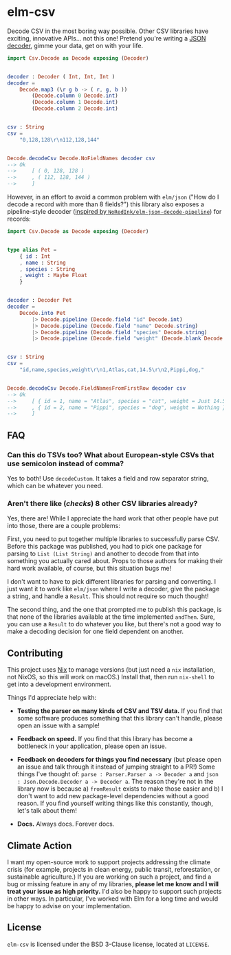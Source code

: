 # elm-csv

Decode CSV in the most boring way possible.
Other CSV libraries have exciting, innovative APIs... not this one!
Pretend you're writing a [JSON decoder](https://package.elm-lang.org/packages/elm/json/latest/), gimme your data, get on with your life.

```elm
import Csv.Decode as Decode exposing (Decoder)


decoder : Decoder ( Int, Int, Int )
decoder =
    Decode.map3 (\r g b -> ( r, g, b ))
        (Decode.column 0 Decode.int)
        (Decode.column 1 Decode.int)
        (Decode.column 2 Decode.int)


csv : String
csv =
    "0,128,128\r\n112,128,144"


Decode.decodeCsv Decode.NoFieldNames decoder csv
--> Ok
-->     [ ( 0, 128, 128 )
-->     , ( 112, 128, 144 )
-->     ]
```

However, in an effort to avoid a common problem with `elm/json` ("How do I decode a record with more than 8 fields?") this library also exposes a pipeline-style decoder ([inspired by `NoRedInk/elm-json-decode-pipeline`](https://package.elm-lang.org/packages/NoRedInk/elm-json-decode-pipeline/latest/)) for records:

```elm
import Csv.Decode as Decode exposing (Decoder)


type alias Pet =
    { id : Int
    , name : String
    , species : String
    , weight : Maybe Float
    }


decoder : Decoder Pet
decoder =
    Decode.into Pet
        |> Decode.pipeline (Decode.field "id" Decode.int)
        |> Decode.pipeline (Decode.field "name" Decode.string)
        |> Decode.pipeline (Decode.field "species" Decode.string)
        |> Decode.pipeline (Decode.field "weight" (Decode.blank Decode.float))


csv : String
csv =
    "id,name,species,weight\r\n1,Atlas,cat,14.5\r\n2,Pippi,dog,"


Decode.decodeCsv Decode.FieldNamesFromFirstRow decoder csv
--> Ok
-->     [ { id = 1, name = "Atlas", species = "cat", weight = Just 14.5 }
-->     , { id = 2, name = "Pippi", species = "dog", weight = Nothing }
-->     ]
```

## FAQ

### Can this do TSVs too? What about European-style CSVs that use semicolon instead of comma?

Yes to both!
Use `decodeCustom`.
It takes a field and row separator string, which can be whatever you need.

### Aren't there like (*checks*) 8 other CSV libraries already?

Yes, there are!
While I appreciate the hard work that other people have put into those, there are a couple problems:

First, you need to put together multiple libraries to successfully parse CSV.
Before this package was published, you had to pick one package for parsing to `List (List String)` and another to decode from that into something you actually cared about.
Props to those authors for making their hard work available, of course, but this situation bugs me!

I don't want to have to pick different libraries for parsing and converting.
I just want it to work like `elm/json` where I write a decoder, give the package a string, and handle a `Result`.
This should not require so much thought!

The second thing, and the one that prompted me to publish this package, is that none of the libraries available at the time implemented `andThen`.
Sure, you can use a `Result` to do whatever you like, but there's not a good way to make a decoding decision for one field dependent on another.

## Contributing

This project uses [Nix](https://nixos.org/download.html) to manage versions (but just need a `nix` installation, not NixOS, so this will work on macOS.)
Install that, then run `nix-shell` to get into a development environment.

Things I'd appreciate help with:

- **Testing the parser on many kinds of CSV and TSV data.**
  If you find that some software produces something that this library can't handle, please open an issue with a sample!

- **Feedback on speed.**
  If you find that this library has become a bottleneck in your application, please open an issue.

- **Feedback on decoders for things you find necessary** (but please open an issue and talk through it instead of jumping straight to a PR!)
  Some things I've thought of: `parse : Parser.Parser a -> Decoder a` and `json : Json.Decode.Decoder a -> Decoder a`.
  The reason they're not in the library now is because a) `fromResult` exists to make those easier and b) I don't want to add new package-level dependencies without a good reason.
  If you find yourself writing things like this constantly, though, let's talk about them!

- **Docs.**
  Always docs.
  Forever docs.

## Climate Action

I want my open-source work to support projects addressing the climate crisis (for example, projects in clean energy, public transit, reforestation, or sustainable agriculture.)
If you are working on such a project, and find a bug or missing feature in any of my libraries, **please let me know and I will treat your issue as high priority.**
I'd also be happy to support such projects in other ways.
In particular, I've worked with Elm for a long time and would be happy to advise on your implementation.

## License

`elm-csv` is licensed under the BSD 3-Clause license, located at `LICENSE`.

